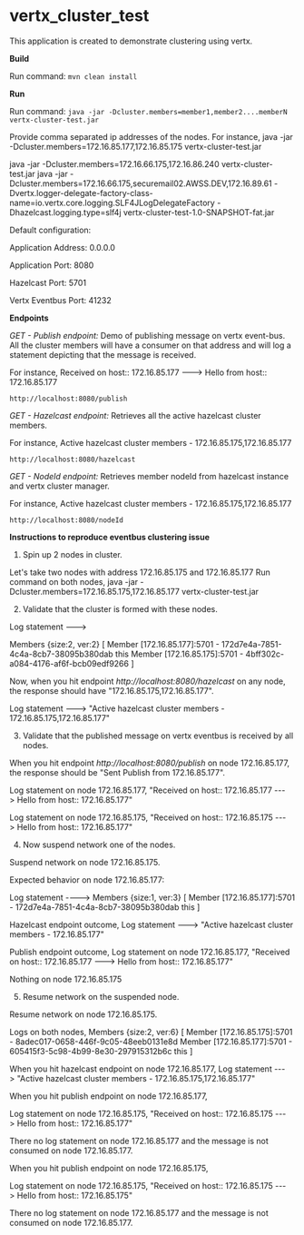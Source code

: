 # vertx_cluster_test

This application is created to demonstrate clustering using vertx.

**Build** 

Run command: `mvn clean install` 

**Run**

Run command: `java -jar -Dcluster.members=member1,member2....memberN  vertx-cluster-test.jar`

Provide comma separated ip addresses of the nodes. 
For instance, java -jar -Dcluster.members=172.16.85.177,172.16.85.175 vertx-cluster-test.jar

java -jar -Dcluster.members=172.16.66.175,172.16.86.240 vertx-cluster-test.jar
java -jar -Dcluster.members=172.16.66.175,securemail02.AWSS.DEV,172.16.89.61 -Dvertx.logger-delegate-factory-class-name=io.vertx.core.logging.SLF4JLogDelegateFactory -Dhazelcast.logging.type=slf4j  vertx-cluster-test-1.0-SNAPSHOT-fat.jar

Default configuration: 

Application Address: 0.0.0.0

Application Port: 8080

Hazelcast Port: 5701 

Vertx Eventbus Port: 41232


**Endpoints**

_GET - Publish endpoint:_ Demo of publishing message on vertx event-bus. 
All the cluster members will have a consumer on that address and will log a statement depicting that the message is received. 

For instance, 
Received on host:: 172.16.85.177 ---> Hello from host:: 172.16.85.177 

`http://localhost:8080/publish`

_GET - Hazelcast endpoint:_ Retrieves all the active hazelcast cluster members.

For instance, 
Active hazelcast cluster members - 172.16.85.175,172.16.85.177

`http://localhost:8080/hazelcast`


_GET - NodeId endpoint:_ Retrieves member nodeId from hazelcast instance and vertx cluster manager.

For instance, 
Active hazelcast cluster members - 172.16.85.175,172.16.85.177

`http://localhost:8080/nodeId`


**Instructions to reproduce eventbus clustering issue**
1. Spin up 2 nodes in cluster. 

Let's take two nodes with address 172.16.85.175 and 172.16.85.177
Run command on both nodes, 
java -jar -Dcluster.members=172.16.85.175,172.16.85.177 vertx-cluster-test.jar

2. Validate that the cluster is formed with these nodes.

Log statement --->

Members {size:2, ver:2} [
        Member [172.16.85.177]:5701 - 172d7e4a-7851-4c4a-8cb7-38095b380dab this
        Member [172.16.85.175]:5701 - 4bff302c-a084-4176-af6f-bcb09edf9266
]
 
Now, when you hit endpoint _http://localhost:8080/hazelcast_ on any node, the response should have "172.16.85.175,172.16.85.177".
 
Log statement ---> "Active hazelcast cluster members - 172.16.85.175,172.16.85.177"

3. Validate that the published message on vertx eventbus is received by all nodes. 

When you hit endpoint _http://localhost:8080/publish_ on node 172.16.85.177, the response should be "Sent Publish from 172.16.85.177".

Log statement on node 172.16.85.177,
"Received on host:: 172.16.85.177 ---> Hello from host:: 172.16.85.177"

Log statement on node 172.16.85.175,
"Received on host:: 172.16.85.175 ---> Hello from host:: 172.16.85.177"

4. Now suspend network one of the nodes. 

Suspend network on node 172.16.85.175. 

Expected behavior on node 172.16.85.177:

Log statement ----> 
Members {size:1, ver:3} [
        Member [172.16.85.177]:5701 - 172d7e4a-7851-4c4a-8cb7-38095b380dab this
]

Hazelcast endpoint outcome,
Log statement ---> "Active hazelcast cluster members - 172.16.85.177"

Publish endpoint outcome, 
Log statement on node 172.16.85.177,
"Received on host:: 172.16.85.177 ---> Hello from host:: 172.16.85.177"

Nothing on node 172.16.85.175

5. Resume network on the suspended node. 

Resume network on node 172.16.85.175.

Logs on both nodes, 
Members {size:2, ver:6} [
        Member [172.16.85.175]:5701 - 8adec017-0658-446f-9c05-48eeb0131e8d
        Member [172.16.85.177]:5701 - 605415f3-5c98-4b99-8e30-297915312b6c this
]

When you hit hazelcast endpoint on node 172.16.85.177, 
Log statement ---> "Active hazelcast cluster members - 172.16.85.175,172.16.85.177"


When you hit publish endpoint on node 172.16.85.177, 

Log statement on node 172.16.85.175,
"Received on host:: 172.16.85.175 ---> Hello from host:: 172.16.85.177"

There no log statement on node 172.16.85.177 and the message is not consumed on node 172.16.85.177.

When you hit publish endpoint on node 172.16.85.175, 

Log statement on node 172.16.85.175,
"Received on host:: 172.16.85.175 ---> Hello from host:: 172.16.85.175"

There no log statement on node 172.16.85.177 and the message is not consumed on node 172.16.85.177.
